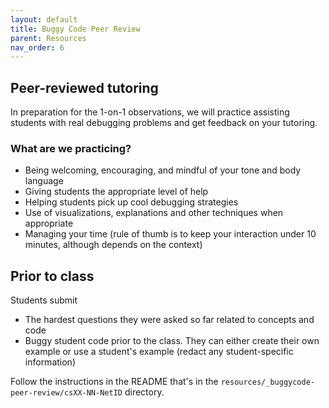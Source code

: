 ```yaml
---
layout: default
title: Buggy Code Peer Review
parent: Resources
nav_order: 6
---
```


## Peer-reviewed tutoring
In preparation for the 1-on-1 observations, we will practice assisting students with real debugging problems and get feedback on your tutoring.

### What are we practicing?

* Being welcoming, encouraging, and mindful of your tone and body language
* Giving students the appropriate level of help
* Helping students pick up cool debugging strategies
* Use of visualizations, explanations and other techniques when appropriate
* Managing your time (rule of thumb is to keep your interaction under 10 minutes, although depends on the context)

## Prior to class

Students submit 
* The hardest questions they were asked so far related to concepts and code
* Buggy student code prior to the class. They can either create their own example or use a student's example (redact any student-specific information)

Follow the instructions in the README that's in the `resources/_buggycode-peer-review/csXX-NN-NetID` directory.
